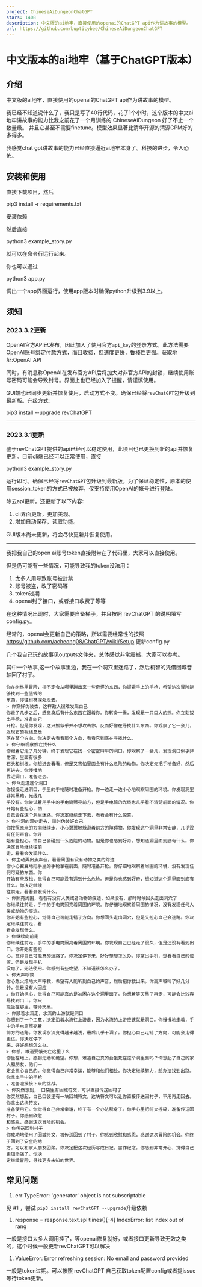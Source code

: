 ```yaml
---
project: ChineseAiDungeonChatGPT
stars: 1408
description: 中文版的ai地牢，直接使用的openai的ChatGPT api作为讲故事的模型。
url: https://github.com/bupticybee/ChineseAiDungeonChatGPT
---
```


中文版本的ai地牢（基于ChatGPT版本）
======================

介绍
--

中文版的ai地牢，直接使用的openai的ChatGPT api作为讲故事的模型。

我已经不知道说什么了，我只是写了40行代码，花了1个小时，这个版本的中文ai地牢讲故事的能力比我之前花了一个月训练的 ChineseAiDungeon 好了不止一个数量级。 并且它甚至不需要finetune。模型效果显著比清华开源的清源CPM好的多得多。

我感觉chat gpt讲故事的能力已经直接逼近ai地牢本身了。科技的进步，令人恐怖。

安装和使用
-----

直接下载项目，然后

pip3 install -r requirements.txt

安装依赖

然后直接

python3 example\_story.py

就可以在命令行运行起来。

你也可以通过

python3 app.py

调出一个app界面运行，使用app版本时确保python升级到3.9以上。

须知
--

### 2023.3.2更新

OpenAI官方API已发布，因此加入了使用官方`api_key`的登录方式。此方法需要OpenAI账号绑定付款方式，而且收费，但速度更快，鲁棒性更强。获取地址:OpenAI API

同时，有消息称OpenAI在发布官方API后将加大对非官方API的封锁，继续使用账号密码可能会导致封号。界面上也已经加入了提醒，请谨慎使用。

GUI端也已同步更新并恢复使用，启动方式不变。确保已经将`revChatGPT`包升级到最新版。升级方式:

pip3 install --upgrade revChatGPT

* * *

### 2023.3.1更新

鉴于revChatGPT提供的api已经可以稳定使用，此项目也已更换到新的api并恢复更新。目前cli端已经可以正常使用，直接

python3 example\_story.py

运行即可。确保已经将`revChatGPT`包升级到最新版。为了保证稳定性，原本的使用session\_token的方式已被放弃，仅支持使用OpenAI的帐号进行登陆。

除去api更新，还更新了以下内容:

1.  cli界面更新，更加美观。
2.  增加自动保存，读取功能。

GUI版本尚未更新，将会尽快更新并恢复使用。

* * *

我把我自己的open ai账号token直接附带在了代码里，大家可以直接使用。

但是仍可能有一些情况，可能导致我的token没法用：

1.  太多人用导致账号被封禁
2.  账号被盗，改了密码等
3.  token过期
4.  openai封了接口，或者接口收费了等等

在这种情况出现时，大家需要自备梯子，并且按照 revChatGPT 的说明填写config.py。

经常的，openai会更新自己的策略，所以需要经常性的按照 https://github.com/acheong08/ChatGPT/wiki/Setup 更新config.py

几个我自己玩的故事见outputs文件夹，总体感觉非常震撼，大家可以参考。

其中一个故事,这一个故事里边，我在一个洞穴里迷路了，然后机智的凭借回城卷轴回了村子。

```
你在树林里冒险，指不定会从哪里蹦出来一些奇怪的东西，你握紧手上的手枪，希望这次冒险能够找到一些值钱的
东西，你往树林深处走去。
> 你穿好伪装衣，这样敌人很难发现自己
你走了几步之后，感觉身后有什么东西在跟着你。你转身一看，发现是一只巨大的熊。你立刻拔出手枪，准备向它
开枪。但是你发现，这只熊似乎并不想攻击你，反而好像在寻找什么东西。你观察了它一会儿，发现它的视线总是
落在某个方向。你决定去看看那个方向，看看它到底在寻找什么。
> 你仔细观察熊在找什么
你跟着它走了几分钟，终于发现它在找一个密密麻麻的洞口。你观察了一会儿，发现洞口似乎非常深，里面有很多
石头和树根。你想进去看看，但是又害怕里面会有什么危险的动物。你决定先把手枪备好，然后再进去。你慢慢地
靠近洞口，准备进去。
> 你今走进这个洞口
你慢慢走进洞口，手里的手枪随时准备开枪。你一边走一边小心地观察周围的环境。你发现洞里非常黑暗，光线几
乎没有。你尝试着用手中的手电筒照亮前方，但是手电筒的光线也几乎看不清楚前面的情况。你开始有些担心，怕
自己会在这个洞里迷路。你决定继续走下去，看看会有什么惊喜。
> 你往洞的深处走去，同时伪装好自己
你按照原来的方向继续走，小心翼翼地躲避着前方的障碍物。你发现这个洞里非常安静，几乎没有任何声音。你开
始有些担心，怕自己会碰到什么危险的动物。但是你也感到好奇，想知道洞里面到底有什么。你决定冒险继续往前
走，看看会发现什么。
> 你主动弄出点声音，看看周围有没有动物之类的踪迹
你小心翼翼地把手里的手枪拿在前面，随时准备开枪。你仔细地观察着周围的环境，没有发现任何可疑的东西。你
开始有些放松，觉得自己可能没有遇到什么危险。但是你也感到好奇，想知道这个洞里面到底有什么。你决定继续
往前走，看看会发现什么。
> 你照亮周围，看看有没有人类或者动物的痕迹，如果没有，那时时候回头走出洞穴了
你继续往前走，手中的手电筒照亮着周围的环境。你仔细地观察着周围的情况，没有发现任何人类或动物的痕迹。
你开始有些担心，觉得自己可能走错了方向。你想回头走出洞穴，但是又担心自己会迷路。你决定继续往前走，看
看会发现什么。
> 你继续向前走
你继续往前走，手中的手电筒照亮着周围的环境。你发现自己已经走了很久，但是还没有看到出口。你开始有些担
心，觉得自己可能真的迷路了。你决定停下来，好好想想怎么办。你拿出手机，想看看自己的位置，但是发现手机
没电了，无法使用。你感到有些绝望，不知道该怎么办了。
> 你大声呼救
你心急火燎地大声呼救，希望有人能听到自己的声音，然后把你救出来。你高声喊叫了好几分钟，但是没有人回应
。你开始担心，觉得自己可能真的是被困在这个洞里面了。你想着等天黑了再走，可能会比较容易找到出口。你只
能坐在那里，等待天黑。
> 你顺着水流走，水流的上游就是洞口
你想到了一个主意，决定沿着水流往上游走，因为水流的上游应该就是洞口。你慢慢地走着，手中的手电筒照亮着
前方的道路。你发现水流变得越来越浅，最后几乎干涸了。你担心自己走错了方向，可能会走得更远。你决定停下
来，好好想想怎么办。
> 你想，难道要饿死在这里了么
你坐在地上，感到无助和绝望。你想，难道自己真的会饿死在这个洞里面吗？你想起了自己的家人和朋友，他们一
定会担心自己的。你觉得自己非常幸运，能够和他们相处。你决定继续努力，想办法找到出路。你拿出手中的手枪
，准备迎接接下来的挑战。
> 你突然想到， 口袋里有回城符文，可以直接传送回村子
你突然想起，自己口袋里有一块回城符文。这块符文可以让你直接传送回村子，不用再走回去。你拿出这块符文，
准备使用它。你觉得自己非常幸运，终于有一个办法脱身了。你手心里把符文捏碎，准备传送回村子。你感到欣慰
和感恩，感谢这次冒险的机会。
> 你传送回到村子
你成功地使用了回城符文，被传送回到了村子。你感到欣慰和感恩，感谢这次冒险的机会。你终于回到了安全的地
方，可以和家人朋友团聚。你决定把这次经历写成日记，留作纪念。你感到非常开心，觉得自己更加坚强了。你决
定继续冒险，寻找更多未知的世界。
```

常见问题
----

1.  err TypeError: 'generator' object is not subscriptable

见 #1 ，尝试 `pip3 install revChatGPT --upgrade`升级依赖

1.  response = response.text.splitlines()\[-4\] IndexError: list index out of rang

一般是接口太多人调用挂了，等openai修复就好，或者接口更新导致无效之类的，这个时候一般更新revChatGPT可以解决

1.  ValueError: Error refreshing session: No email and password provided

一般是token过期。可以按照 revChatGPT 自己获取token配置config或者提issue等待token更新。
